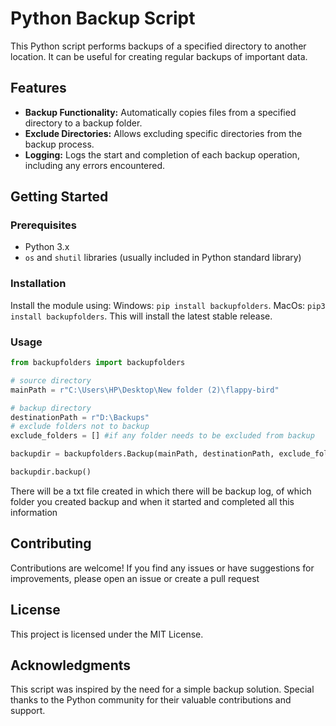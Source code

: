 # Python Backup Script

This Python script performs backups of a specified directory to another location. It can be useful for creating regular backups of important data.

## Features

- **Backup Functionality:** Automatically copies files from a specified directory to a backup folder.
- **Exclude Directories:** Allows excluding specific directories from the backup process.
- **Logging:** Logs the start and completion of each backup operation, including any errors encountered.

## Getting Started

### Prerequisites

- Python 3.x
- `os` and `shutil` libraries (usually included in Python standard library)

### Installation
Install the module using:
Windows:
  `pip install backupfolders`.
MacOs:
  `pip3 install backupfolders`.
This will install the latest stable release.

### Usage
```python
from backupfolders import backupfolders

# source directory
mainPath = r"C:\Users\HP\Desktop\New folder (2)\flappy-bird"

# backup directory
destinationPath = r"D:\Backups"
# exclude folders not to backup
exclude_folders = [] #if any folder needs to be excluded from backup

backupdir = backupfolders.Backup(mainPath, destinationPath, exclude_folders)

backupdir.backup()

```

There will be a txt file created in which there will be backup log, of which folder you created backup and when it started and completed all this information

## Contributing
Contributions are welcome! If you find any issues or have suggestions for improvements, please open an issue or create a pull request

## License
This project is licensed under the MIT License.

## Acknowledgments
This script was inspired by the need for a simple backup solution.
Special thanks to the Python community for their valuable contributions and support.
